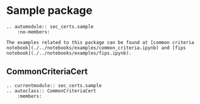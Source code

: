 # Sample package

```{eval-rst}
.. automodule:: sec_certs.sample
    :no-members:
```

```{tip}
The examples related to this package can be found at [common criteria notebook](./../notebooks/examples/common_criteria.ipynb) and [fips notebook](./../notebooks/examples/fips.ipynb).
```

## CommonCriteriaCert

```{eval-rst}
.. currentmodule:: sec_certs.sample
.. autoclass:: CommonCriteriaCert
    :members:
```